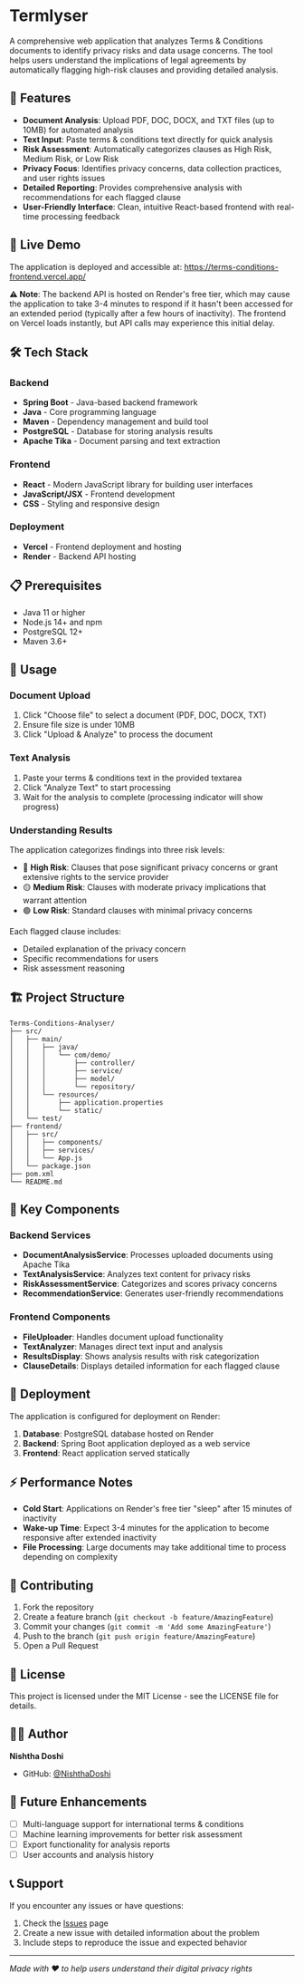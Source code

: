 # Termlyser

A comprehensive web application that analyzes Terms & Conditions documents to identify privacy risks and data usage concerns. The tool helps users understand the implications of legal agreements by automatically flagging high-risk clauses and providing detailed analysis.

## 🌟 Features

- **Document Analysis**: Upload PDF, DOC, DOCX, and TXT files (up to 10MB) for automated analysis
- **Text Input**: Paste terms & conditions text directly for quick analysis
- **Risk Assessment**: Automatically categorizes clauses as High Risk, Medium Risk, or Low Risk
- **Privacy Focus**: Identifies privacy concerns, data collection practices, and user rights issues
- **Detailed Reporting**: Provides comprehensive analysis with recommendations for each flagged clause
- **User-Friendly Interface**: Clean, intuitive React-based frontend with real-time processing feedback

## 🚀 Live Demo

The application is deployed and accessible at: https://terms-conditions-frontend.vercel.app/

**⚠️ Note**: The backend API is hosted on Render's free tier, which may cause the application to take 3-4 minutes to respond if it hasn't been accessed for an extended period (typically after a few hours of inactivity). The frontend on Vercel loads instantly, but API calls may experience this initial delay.

## 🛠️ Tech Stack

### Backend
- **Spring Boot** - Java-based backend framework
- **Java** - Core programming language
- **Maven** - Dependency management and build tool
- **PostgreSQL** - Database for storing analysis results
- **Apache Tika** - Document parsing and text extraction

### Frontend
- **React** - Modern JavaScript library for building user interfaces
- **JavaScript/JSX** - Frontend development
- **CSS** - Styling and responsive design

### Deployment
- **Vercel** - Frontend deployment and hosting
- **Render** - Backend API hosting

## 📋 Prerequisites

- Java 11 or higher
- Node.js 14+ and npm
- PostgreSQL 12+
- Maven 3.6+

## 📖 Usage

### Document Upload
1. Click "Choose file" to select a document (PDF, DOC, DOCX, TXT)
2. Ensure file size is under 10MB
3. Click "Upload & Analyze" to process the document

### Text Analysis
1. Paste your terms & conditions text in the provided textarea
2. Click "Analyze Text" to start processing
3. Wait for the analysis to complete (processing indicator will show progress)

### Understanding Results

The application categorizes findings into three risk levels:

- 🔴 **High Risk**: Clauses that pose significant privacy concerns or grant extensive rights to the service provider
- 🟡 **Medium Risk**: Clauses with moderate privacy implications that warrant attention
- 🟢 **Low Risk**: Standard clauses with minimal privacy concerns

Each flagged clause includes:
- Detailed explanation of the privacy concern
- Specific recommendations for users
- Risk assessment reasoning

## 🏗️ Project Structure

```
Terms-Conditions-Analyser/
├── src/
│   ├── main/
│   │   ├── java/
│   │   │   └── com/demo/
│   │   │       ├── controller/
│   │   │       ├── service/
│   │   │       ├── model/
│   │   │       └── repository/
│   │   └── resources/
│   │       ├── application.properties
│   │       └── static/
│   └── test/
├── frontend/
│   ├── src/
│   │   ├── components/
│   │   ├── services/
│   │   └── App.js
│   └── package.json
├── pom.xml
└── README.md
```

## 🎯 Key Components

### Backend Services
- **DocumentAnalysisService**: Processes uploaded documents using Apache Tika
- **TextAnalysisService**: Analyzes text content for privacy risks
- **RiskAssessmentService**: Categorizes and scores privacy concerns
- **RecommendationService**: Generates user-friendly recommendations

### Frontend Components
- **FileUploader**: Handles document upload functionality
- **TextAnalyzer**: Manages direct text input and analysis
- **ResultsDisplay**: Shows analysis results with risk categorization
- **ClauseDetails**: Displays detailed information for each flagged clause

## 🚀 Deployment

The application is configured for deployment on Render:

1. **Database**: PostgreSQL database hosted on Render
2. **Backend**: Spring Boot application deployed as a web service
3. **Frontend**: React application served statically

## ⚡ Performance Notes

- **Cold Start**: Applications on Render's free tier "sleep" after 15 minutes of inactivity
- **Wake-up Time**: Expect 3-4 minutes for the application to become responsive after extended inactivity
- **File Processing**: Large documents may take additional time to process depending on complexity

## 🤝 Contributing

1. Fork the repository
2. Create a feature branch (`git checkout -b feature/AmazingFeature`)
3. Commit your changes (`git commit -m 'Add some AmazingFeature'`)
4. Push to the branch (`git push origin feature/AmazingFeature`)
5. Open a Pull Request

## 📄 License

This project is licensed under the MIT License - see the LICENSE file for details.

## 👩‍💻 Author

**Nishtha Doshi**
- GitHub: [@NishthaDoshi](https://github.com/NishthaDoshi)

## 🔮 Future Enhancements

- [ ] Multi-language support for international terms & conditions
- [ ] Machine learning improvements for better risk assessment
- [ ] Export functionality for analysis reports
- [ ] User accounts and analysis history

## 📞 Support

If you encounter any issues or have questions:

1. Check the [Issues](https://github.com/NishthaDoshi/Terms-Conditions-Analyser/issues) page
2. Create a new issue with detailed information about the problem
3. Include steps to reproduce the issue and expected behavior

---

*Made with ❤️ to help users understand their digital privacy rights*
